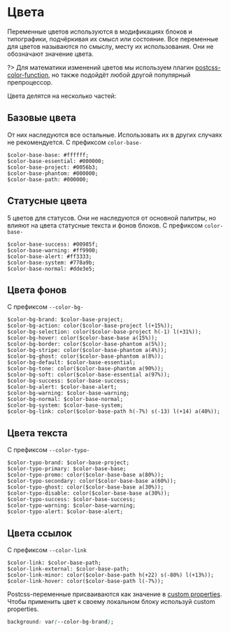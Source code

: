 # Цвета

Переменные цветов используются в модификациях блоков и типографики, подчёркивая их смысл или состояние. Все переменные для цветов называются по смыслу, месту их использования. Они не обозначают значение цвета.

?> Для математики изменений цветов мы используем плагин [postcss-color-function](https://github.com/postcss/postcss), но также подойдёт любой другой популярный препроцессор.

Цвета делятся на несколько частей:
## Базовые цвета
От них наследуются все остальные. Использовать их в других случаях не рекомендуется. С префиксом `color-base-`
<div class="tpl-grid tpl-grid_s-ratio_1-1 tpl-grid_col-gap_two-thirds tpl-grid_row-gap_third decorator decorator_indent-b_xxxxl" style="padding-top: 0px; grid-row-gap: var(--col-gap-third);">
    <div class="pt-icon-plus pt-icon-plus_vertical-align_center">
        <div class="pt-icon-plus__icon pt-icon-plus__icon_indent-r_s">
            <div class="color color_view_base"></div>
        </div>
        <div class="pt-icon-plus__block">
            <code>$color-base-base: #ffffff;</code>
        </div>
    </div>
    <div class="pt-icon-plus pt-icon-plus_vertical-align_center">
        <div class="pt-icon-plus__icon pt-icon-plus__icon_indent-r_s">
            <div class="color color_view_essential"></div>
        </div>
        <div class="pt-icon-plus__block">
            <code>$color-base-essential: #000000;</code>
        </div>
    </div>
    <div class="pt-icon-plus pt-icon-plus_vertical-align_center">
        <div class="pt-icon-plus__icon pt-icon-plus__icon_indent-r_s">
            <div class="color color_view_project"></div>
        </div>
        <div class="pt-icon-plus__block">
            <code>$color-base-project: #0056b3;</code>
        </div>
    </div>
    <div class="pt-icon-plus pt-icon-plus_vertical-align_center">
        <div class="pt-icon-plus__icon pt-icon-plus__icon_indent-r_s">
            <div class="color color_view_phantom"></div>
        </div>
        <div class="pt-icon-plus__phantom">
            <code>$color-base-phantom: #000000;</code>
        </div>
    </div>
    <div class="pt-icon-plus pt-icon-plus_vertical-align_center">
        <div class="pt-icon-plus__icon pt-icon-plus__icon_indent-r_s">
            <div class="color color_view_path"></div>
        </div>
        <div class="pt-icon-plus__block">
            <code>$color-base-path: #000000;</code>
        </div>
    </div>
</div>

## Статусные цвета
5 цветов для статусов. Они не наследуются от основной палитры, но влияют на цвета статусные текста и фонов блоков. С префиксом `color-base-`

<div class="tpl-grid tpl-grid_s-ratio_1-1 tpl-grid_col-gap_two-thirds tpl-grid_row-gap_third decorator decorator_indent-b_xxxxl" style="padding-top: 0px; grid-row-gap: var(--col-gap-third);">
    <div class="pt-icon-plus pt-icon-plus_vertical-align_center">
        <div class="pt-icon-plus__icon pt-icon-plus__icon_indent-r_s">
            <div class="color color_view_success"></div>
        </div>
        <div class="pt-icon-plus__block">
            <code>$color-base-success: #00985f;</code>
        </div>
    </div>
    <div class="pt-icon-plus pt-icon-plus_vertical-align_center">
        <div class="pt-icon-plus__icon pt-icon-plus__icon_indent-r_s">
            <div class="color color_view_warning"></div>
        </div>
        <div class="pt-icon-plus__block">
            <code>$color-base-warning: #ff9900;</code>
        </div>
    </div>
    <div class="pt-icon-plus pt-icon-plus_vertical-align_center">
        <div class="pt-icon-plus__icon pt-icon-plus__icon_indent-r_s">
            <div class="color color_view_alert"></div>
        </div>
        <div class="pt-icon-plus__block">
            <code>$color-base-alert: #ff3333;</code>
        </div>
    </div>
    <div class="pt-icon-plus pt-icon-plus_vertical-align_center">
        <div class="pt-icon-plus__icon pt-icon-plus__icon_indent-r_s">
            <div class="color color_view_system"></div>
        </div>
        <div class="pt-icon-plus__block">
            <code>$color-base-system: #778a9b;</code>
        </div>
    </div>
    <div class="pt-icon-plus pt-icon-plus_vertical-align_center">
        <div class="pt-icon-plus__icon pt-icon-plus__icon_indent-r_s">
            <div class="color color_view_normal"></div>
        </div>
        <div class="pt-icon-plus__block">
            <code>$color-base-normal: #dde3e5;</code>
        </div>
    </div>
</div>


## Цвета фонов

С префиксом `--color-bg-`

<div class="tpl-grid tpl-grid_row-gap_third decorator decorator_indent-b_xxxxl" style="padding-top: 0px; grid-row-gap: var(--col-gap-third);">
    <div class="pt-icon-plus pt-icon-plus_vertical-align_center">
        <div class="pt-icon-plus__icon pt-icon-plus__icon_indent-r_s">
            <div class="color color_view_brand"></div>
        </div>
        <div class="pt-icon-plus__block">
            <code>$color-bg-brand: $color-base-project;</code>
        </div>
    </div>
    <div class="pt-icon-plus pt-icon-plus_vertical-align_center">
        <div class="pt-icon-plus__icon pt-icon-plus__icon_indent-r_s">
            <div class="color color_view_action"></div>
        </div>
        <div class="pt-icon-plus__block">
            <code>$color-bg-action: color($color-base-project l(+15%));</code>
        </div>
    </div>
    <div class="pt-icon-plus pt-icon-plus_vertical-align_center">
        <div class="pt-icon-plus__icon pt-icon-plus__icon_indent-r_s">
            <div class="color color_view_selection"></div>
        </div>
        <div class="pt-icon-plus__block">
            <code>$color-bg-selection: color($color-base-project h(-1) l(+31%));</code>
        </div>
    </div>
    <div class="pt-icon-plus pt-icon-plus_vertical-align_center">
        <div class="pt-icon-plus__icon pt-icon-plus__icon_indent-r_s">
            <div class="color color_view_hover"></div>
        </div>
        <div class="pt-icon-plus__block">
            <code>$color-bg-hover: color($color-base-base a(15%));</code>
        </div>
    </div>
    <div class="pt-icon-plus pt-icon-plus_vertical-align_center">
        <div class="pt-icon-plus__icon pt-icon-plus__icon_indent-r_s">
            <div class="color color_view_border"></div>
        </div>
        <div class="pt-icon-plus__block">
            <code>$color-bg-border: color($color-base-phantom a(5%));</code>
        </div>
    </div>
    <div class="pt-icon-plus pt-icon-plus_vertical-align_center">
        <div class="pt-icon-plus__icon pt-icon-plus__icon_indent-r_s">
            <div class="color color_view_stripe"></div>
        </div>
        <div class="pt-icon-plus__block">
            <code>$color-bg-stripe: color($color-base-phantom a(4%));</code>
        </div>
    </div>
    <div class="pt-icon-plus pt-icon-plus_vertical-align_center">
        <div class="pt-icon-plus__icon pt-icon-plus__icon_indent-r_s">
            <div class="color color_view_ghost"></div>
        </div>
        <div class="pt-icon-plus__block">
            <code>$color-bg-ghost: color($color-base-phantom a(8%));</code>
        </div>
    </div>
    <div class="pt-icon-plus pt-icon-plus_vertical-align_center">
        <div class="pt-icon-plus__icon pt-icon-plus__icon_indent-r_s">
            <div class="color color_view_default"></div>
        </div>
        <div class="pt-icon-plus__block">
            <code>$color-bg-default: $color-base-essential;</code>
        </div>
    </div>
    <div class="pt-icon-plus pt-icon-plus_vertical-align_center">
        <div class="pt-icon-plus__icon pt-icon-plus__icon_indent-r_s">
            <div class="color color_view_tone"></div>
        </div>
        <div class="pt-icon-plus__block">
            <code>$color-bg-tone: color($color-base-phantom a(90%));</code>
        </div>
    </div>
    <div class="pt-icon-plus pt-icon-plus_vertical-align_center">
        <div class="pt-icon-plus__icon pt-icon-plus__icon_indent-r_s">
            <div class="color color_view_soft"></div>
        </div>
        <div class="pt-icon-plus__block">
            <code>$color-bg-soft: color($color-base-essential a(97%));</code>
        </div>
    </div>
</div>

<div class="tpl-grid tpl-grid_row-gap_third decorator decorator_indent-b_xxxxl" style="padding-top: 0px; grid-row-gap: var(--col-gap-third);">
    <div class="pt-icon-plus pt-icon-plus_vertical-align_center">
        <div class="pt-icon-plus__icon pt-icon-plus__icon_indent-r_s">
            <div class="color color_view_success"></div>
        </div>
        <div class="pt-icon-plus__block">
            <code>$color-bg-success: $color-base-success;</code>
        </div>
    </div>
    <div class="pt-icon-plus pt-icon-plus_vertical-align_center">
        <div class="pt-icon-plus__icon pt-icon-plus__icon_indent-r_s">
            <div class="color color_view_alert"></div>
        </div>
        <div class="pt-icon-plus__block">
            <code>$color-bg-alert: $color-base-alert;</code>
        </div>
    </div>
    <div class="pt-icon-plus pt-icon-plus_vertical-align_center">
        <div class="pt-icon-plus__icon pt-icon-plus__icon_indent-r_s">
            <div class="color color_view_warning"></div>
        </div>
        <div class="pt-icon-plus__block">
            <code>$color-bg-warning: $color-base-warning;</code>
        </div>
    </div>
    <div class="pt-icon-plus pt-icon-plus_vertical-align_center">
        <div class="pt-icon-plus__icon pt-icon-plus__icon_indent-r_s">
            <div class="color color_view_normal"></div>
        </div>
        <div class="pt-icon-plus__block">
            <code>$color-bg-normal: $color-base-normal;</code>
        </div>
    </div>
    <div class="pt-icon-plus pt-icon-plus_vertical-align_center">
        <div class="pt-icon-plus__icon pt-icon-plus__icon_indent-r_s">
            <div class="color color_view_system"></div>
        </div>
        <div class="pt-icon-plus__block">
            <code>$color-bg-system: $color-base-system;</code>
        </div>
    </div>
    <div class="pt-icon-plus pt-icon-plus_vertical-align_center">
        <div class="pt-icon-plus__icon pt-icon-plus__icon_indent-r_s">
            <div class="color color_view_link"></div>
        </div>
        <div class="pt-icon-plus__block">
            <code>$color-bg-link: color($color-base-path h(-7%) s(-13) l(+14) a(40%));</code>
        </div>
    </div>
</div>

## Цвета текста

С префиксом `--color-typo-`

<div class="tpl-grid tpl-grid_row-gap_third decorator decorator_indent-b_xxxxl" style="padding-top: 0px; grid-row-gap: var(--col-gap-third);">
    <div class="pt-icon-plus pt-icon-plus_vertical-align_center">
        <div class="pt-icon-plus__icon pt-icon-plus__icon_indent-r_s">
            <div class="color color_view_typo-brand"></div>
        </div>
        <div class="pt-icon-plus__block">
            <code>$color-typo-brand: $color-base-project;</code>
        </div>
    </div>
    <div class="pt-icon-plus pt-icon-plus_vertical-align_center">
        <div class="pt-icon-plus__icon pt-icon-plus__icon_indent-r_s">
            <div class="color color_view_typo-primary"></div>
        </div>
        <div class="pt-icon-plus__block">
            <code>$color-typo-primary: $color-base-base;</code>
        </div>
    </div>
    <div class="pt-icon-plus pt-icon-plus_vertical-align_center">
        <div class="pt-icon-plus__icon pt-icon-plus__icon_indent-r_s">
            <div class="color color_view_typo-promo"></div>
        </div>
        <div class="pt-icon-plus__block">
            <code>$color-typo-promo: color($color-base-base a(80%));</code>
        </div>
    </div>
    <div class="pt-icon-plus pt-icon-plus_vertical-align_center">
        <div class="pt-icon-plus__icon pt-icon-plus__icon_indent-r_s">
            <div class="color color_view_typo-secondary"></div>
        </div>
        <div class="pt-icon-plus__block">
            <code>$color-typo-secondary: color($color-base-base a(60%));</code>
        </div>
    </div>
    <div class="pt-icon-plus pt-icon-plus_vertical-align_center">
        <div class="pt-icon-plus__icon pt-icon-plus__icon_indent-r_s">
            <div class="color color_view_typo-ghost"></div>
        </div>
        <div class="pt-icon-plus__block">
            <code>$color-typo-ghost: color($color-base-base a(30%));</code>
        </div>
    </div>
    <div class="pt-icon-plus pt-icon-plus_vertical-align_center">
        <div class="pt-icon-plus__icon pt-icon-plus__icon_indent-r_s">
            <div class="color color_view_typo-disable"></div>
        </div>
        <div class="pt-icon-plus__block">
            <code>$color-typo-disable: color($color-base-base a(30%));</code>
        </div>
    </div>
    <div class="pt-icon-plus pt-icon-plus_vertical-align_center">
        <div class="pt-icon-plus__icon pt-icon-plus__icon_indent-r_s">
            <div class="color color_view_typo-success"></div>
        </div>
        <div class="pt-icon-plus__block">
            <code>$color-typo-success: $color-base-success;</code>
        </div>
    </div>
    <div class="pt-icon-plus pt-icon-plus_vertical-align_center">
        <div class="pt-icon-plus__icon pt-icon-plus__icon_indent-r_s">
            <div class="color color_view_typo-warning"></div>
        </div>
        <div class="pt-icon-plus__block">
            <code>$color-typo-warning: $color-base-warning;</code>
        </div>
    </div>
    <div class="pt-icon-plus pt-icon-plus_vertical-align_center">
        <div class="pt-icon-plus__icon pt-icon-plus__icon_indent-r_s">
            <div class="color color_view_typo-alert"></div>
        </div>
        <div class="pt-icon-plus__block">
            <code>$color-typo-alert: $color-base-alert;</code>
        </div>
    </div>
</div>

## Цвета ссылок

С префиксом `--color-link`

<div class="tpl-grid tpl-grid_row-gap_third decorator decorator_indent-b_xxxxl" style="padding-top: 0px; grid-row-gap: var(--col-gap-third);">
    <div class="pt-icon-plus pt-icon-plus_vertical-align_center">
        <div class="pt-icon-plus__icon pt-icon-plus__icon_indent-r_s">
            <div class="color color_view_typo-brand"></div>
        </div>
        <div class="pt-icon-plus__block">
            <code>$color-link: $color-base-path;</code>
        </div>
    </div>
    <div class="pt-icon-plus pt-icon-plus_vertical-align_center">
        <div class="pt-icon-plus__icon pt-icon-plus__icon_indent-r_s">
            <div class="color color_view_typo-primary"></div>
        </div>
        <div class="pt-icon-plus__block">
            <code>$color-link-external: $color-base-path;</code>
        </div>
    </div>
    <div class="pt-icon-plus pt-icon-plus_vertical-align_center">
        <div class="pt-icon-plus__icon pt-icon-plus__icon_indent-r_s">
            <div class="color color_view_typo-promo"></div>
        </div>
        <div class="pt-icon-plus__block">
            <code>$color-link-minor: color($color-base-path h(+22) s(-80%) l(+13%));</code>
        </div>
    </div>
    <div class="pt-icon-plus pt-icon-plus_vertical-align_center">
        <div class="pt-icon-plus__icon pt-icon-plus__icon_indent-r_s">
            <div class="color color_view_typo-secondary"></div>
        </div>
        <div class="pt-icon-plus__block">
            <code>$color-link-hover: color($color-base-path l(-7%));</code>
        </div>
    </div>
</div>

Postcss-переменные присваиваются как значение в <a href='https://developer.mozilla.org/en-US/docs/Web/CSS/--*'>custom properties</a>. Чтобы применить цвет к своему локальном блоку используй custom properties.

```css
background: var(--color-bg-brand);
```
